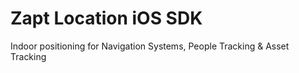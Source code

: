 # Zapt Location iOS SDK
Indoor positioning for Navigation Systems, People Tracking & Asset Tracking
